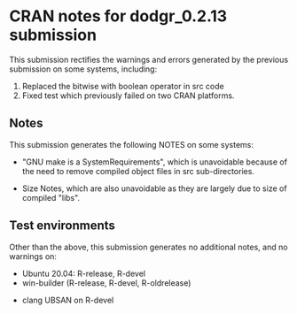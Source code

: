 # CRAN notes for dodgr_0.2.13 submission

This submission rectifies the warnings and errors generated by the previous submission on some systems, including:
1. Replaced the bitwise with boolean operator in src code
2. Fixed test which previously failed on two CRAN platforms.


## Notes

This submission generates the following NOTES on some systems:

* "GNU make is a SystemRequirements", which is unavoidable because of the need to remove compiled object files in src sub-directories.
- Size Notes, which are also unavoidable as they are largely due to size of compiled "libs".

## Test environments

Other than the above, this submission generates no additional notes, and no warnings on:

* Ubuntu 20.04: R-release, R-devel
* win-builder (R-release, R-devel, R-oldrelease)
- clang UBSAN on R-devel

